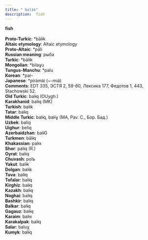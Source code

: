 ```yaml
---
title: " balɨk"
description:  fish
---
```

<p data-pagefind-weight="0.5">
<strong> fish</strong><br><br>
<strong>Proto-Turkic</strong>:  *bālɨk<br>
<strong>Altaic etymology</strong>:  Altaic etymology<br>
<strong> Proto-Altaic</strong>:  *pā́li<br>
<strong>Russian meaning</strong>:  рыба<br>
<strong>Turkic</strong>:  *bālɨk<br>
<strong>Mongolian</strong>:  *bilaɣu<br>
<strong>Tungus-Manchu</strong>:  *palu<br>
<strong>Korean</strong>:  *par-<br>
<strong>Japanese</strong>:  *pírámái (~-miá)<br>
<strong>Comments</strong>:  EDT 335, ЭСТЯ 2, 59-60, Лексика 177, Федотов 1, 443, Stachowski 52.<br>
<strong>Old Turkic</strong>:  balɨq (OUygh.)<br>
<strong>Karakhanid</strong>:  balɨq (MK)<br>
<strong>Turkish</strong>:  balɨk<br>
<strong>Tatar</strong>:  balɨq<br>
<strong>Middle Turkic</strong>:  balɨq, balɨɣ (MA, Pav. C., Бор. Бад.)<br>
<strong>Uzbek</strong>:  baliq<br>
<strong>Uighur</strong>:  beliq<br>
<strong>Azerbaidzhan</strong>:  balɨG<br>
<strong>Turkmen</strong>:  bālɨq<br>
<strong>Khakassian</strong>:  palɨx<br>
<strong>Shor</strong>:  palɨq (R.)<br>
<strong>Oyrat</strong>:  balɨq<br>
<strong>Chuvash</strong>:  polъ<br>
<strong>Yakut</strong>:  balɨk<br>
<strong>Dolgan</strong>:  balɨk<br>
<strong>Tuva</strong>:  balɨq<br>
<strong>Tofalar</strong>:  balɨq<br>
<strong>Kirghiz</strong>:  balɨq<br>
<strong>Kazakh</strong>:  balɨq<br>
<strong>Noghai</strong>:  balɨq<br>
<strong>Bashkir</strong>:  balɨq<br>
<strong>Balkar</strong>:  balɨq<br>
<strong>Gagauz</strong>:  balɨq<br>
<strong>Karaim</strong>:  balɨx<br>
<strong>Karakalpak</strong>:  balɨq<br>
<strong>Salar</strong>:  baluχ<br>
<strong>Kumyk</strong>:  balɨq<br>

</p>
